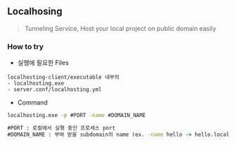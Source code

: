 ## Localhosing

> Tunneling Service, Host your local project on public domain easily

### How to try

- 실행에 필요한 Files
```
localhosting-client/executable 내부의 
- localhosting.exe
- server.conf/localhosting.yml
```

- Command
```cmd
localhosting.exe -p #PORT -name #DOMAIN_NAME

#PORT : 로컬에서 실행 중인 프로세스 port
#DOMAIN_NAME : 부여 받을 subdomain의 name (ex. -name hello -> hello.localhosting.do-main.site가 할당)
```

